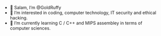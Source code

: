 - 👋 Salam, I’m @GoldRuffy
- 👀 I’m interested in coding, computer technology, IT security and ethical hacking.
- 🌱 I’m currently learning C / C++ and MIPS assembley in terms of computer sciences.


<!---
GoldRuffy/GoldRuffy is a ✨ special ✨ repository because its `README.md` (this file) appears on your GitHub profile.
You can click the Preview link to take a look at your changes.
--->
